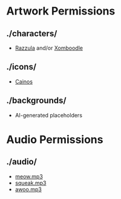 # Artwork Permissions

## ./characters/
- [Razzula](https://github.com/Razzula) and/or [Xomboodle](https://github.com/Xomboodle/)

## ./icons/
- [Cainos](https://cainos.itch.io/pixel-art-icon-pack-rpg)

## ./backgrounds/
- AI-generated placeholders

# Audio Permissions

## ./audio/
- [meow.mp3](https://pixabay.com/sound-effects/annoyed-cat-meow-193067/)
- [squeak.mp3](https://pixabay.com/sound-effects/cute-animal-squeak-3-188099/)
- [awoo.mp3](https://pixabay.com/sound-effects/wolf-howl-268619/)
